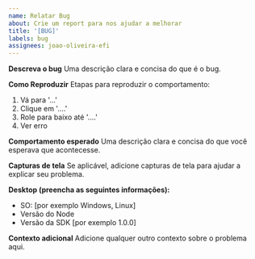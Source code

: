 ```yaml
---
name: Relatar Bug
about: Crie um report para nos ajudar a melhorar
title: '[BUG]'
labels: bug
assignees: joao-oliveira-efi
---
```


**Descreva o bug**
Uma descrição clara e concisa do que é o bug.

**Como Reproduzir**
Etapas para reproduzir o comportamento:

1. Vá para '...'
2. Clique em '....'
3. Role para baixo até '....'
4. Ver erro

**Comportamento esperado**
Uma descrição clara e concisa do que você esperava que acontecesse.

**Capturas de tela**
Se aplicável, adicione capturas de tela para ajudar a explicar seu problema.

**Desktop (preencha as seguintes informações):**

-   SO: [por exemplo Windows, Linux]
-   Versão do Node
-   Versão da SDK [por exemplo 1.0.0]

**Contexto adicional**
Adicione qualquer outro contexto sobre o problema aqui.
